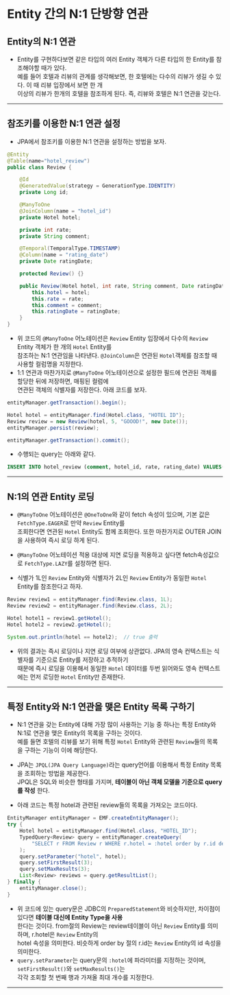 <h1>Entity 간의 N:1 단방향 연관</h1>

<h2>Entity의 N:1 연관</h2>

* Entity를 구현하다보면 같은 타입의 여러 Entity 객체가 다른 타입의 한 Entity를 참조해야할 때가 있다.   
  예를 들어 호텔과 리뷰의 관계를 생각해보면, 한 호텔에는 다수의 리뷰가 생길 수 있다. 이 때 리뷰 입장에서 보면 한 개   
  이상의 리뷰가 한개의 호텔을 참조하게 된다. 즉, 리뷰와 호텔은 N:1 연관을 갖는다.
<hr/>

<h2>참조키를 이용한 N:1 연관 설정</h2>

* JPA에서 참조키를 이용한 N:1 연관을 설정하는 방법을 보자.
```java
@Entity
@Table(name="hotel_review")
public class Review {

    @Id
    @GeneratedValue(strategy = GenerationType.IDENTITY)
    private Long id;

    @ManyToOne
    @JoinColumn(name = "hotel_id")
    private Hotel hotel;

    private int rate;
    private String comment;

    @Temporal(TemporalType.TIMESTAMP)
    @Column(name = "rating_date")
    private Date ratingDate;

    protected Review() {}

    public Review(Hotel hotel, int rate, String comment, Date ratingDate) {
        this.hotel = hotel;
        this.rate = rate;
        this.comment = comment;
        this.ratingDate = ratingDate;
    }
}
```

* 위 코드의 `@ManyToOne` 어노테이션은 `Review` Entity 입장에서 다수의 `Review` Entity 객체가 한 개의 `Hotel` Entity를   
  참조하는 N:1 연관임을 나타낸다. `@JoinColumn`은 연관된 `Hotel`객체를 참조할 때 사용할 컬럼명을 지정한다.
* 1:1 연관과 마찬가지로 `@ManyToOne` 어노테이션으로 설정한 필드에 연관된 객체를 할당한 뒤에 저장하면, 매핑된 컬럼에   
  연관된 객체의 식별자를 저장한다. 아래 코드를 보자.
```java
entityManager.getTransaction().begin();

Hotel hotel = entityManager.find(Hotel.class, "HOTEL ID");
Review review = new Review(hotel, 5, "GOOOD!", new Date());
entityManager.persist(review);

entityManager.getTransaction().commit();
```

* 수행되는 query는 아래와 같다.
```sql
INSERT INTO hotel_review (comment, hotel_id, rate, rating_date) VALUES(?,?,?,?);
```
<hr/>

<h2>N:1의 연관 Entity 로딩</h2>

* `@ManyToOne` 어노테이션은 `@OneToOne`와 같이 fetch 속성이 있으며, 기본 값은 `FetchType.EAGER`로 만약 `Review` Entity를   
  조회한다면 연관된 `Hotel` Entity도 함께 조회한다. 또한 마찬가지로 OUTER JOIN을 사용하여 즉시 로딩 하게 된다.

* `@ManyToOne` 어노테이션 적용 대상에 지연 로딩을 적용하고 싶다면 fetch속성값으로 `FetchType.LAZY`를 설정하면 된다.

* 식별가 1L인 `Review` Entity와 식별자가 2L인 `Review` Entity가 동일한 `Hotel` Entity를 참조한다고 하자.
```java
Review review1 = entityManager.find(Review.class, 1L);
Review review2 = entityManager.find(Review.class, 2L);

Hotel hotel1 = review1.getHotel();
Hotel hotel2 = review2.getHotel();

System.out.println(hotel == hotel2);  // true 출력
```

  * 위의 결과는 즉시 로딩이나 지연 로딩 여부에 상관없다. JPA의 영속 컨텍스트는 식별자를 기준으로 Entity를 저장하고 추적하기   
    때문에 즉시 로딩을 이용해서 동일한 `Hotel` 데이터를 두번 읽어와도 영속 컨텍스트에는 먼저 로딩한 `Hotel` Entity만 존재한다.
<hr/>

<h2>특정 Entity와 N:1 연관을 맺은 Entity 목록 구하기</h2>

* N:1 연관을 갖는 Entity에 대해 가장 많이 사용하는 기능 중 하나는 특정 Entity와 N:1로 연관을 맺은 Entity의 목록을 구하는 것이다.   
  예를 들면 호텔의 리뷰를 보기 위해 특정 `Hotel` Entity와 관련된 `Review`들의 목록을 구하는 기능이 이에 해당한다.

* JPA는 `JPQL(JPA Query Language)`라는 query언어를 이용해서 특정 Entity 목록을 조회하는 방법을 제공한다.   
  JPQL은 SQL와 비슷한 형태를 가지며, __테이블이 아닌 객체 모델을 기준으로 query를 작성__ 한다.

* 아래 코드는 특정 hotel과 관련된 review들의 목록을 가져오는 코드이다.
```java
EntityManager entityManager = EMF.createEntityManager();
try {
    Hotel hotel = entityManager.find(Hotel.class, "HOTEL_ID");
    TypedQuery<Review> query = entityManager.createQuery(
        "SELECT r FROM Review r WHERE r.hotel = :hotel order by r.id desc", Review.class
    );
    query.setParameter("hotel", hotel);
    query.setFirstResult(3);
    query.setMaxResults(3);
    List<Review> reviews = query.getResultList();
} finally {
    entityManager.close();
}
```

* 위 코드에 있는 query문은 JDBC의 `PreparedStatement`와 비슷하지만, 차이점이 있다면 __테이블 대신에 Entity Type을 사용__   
  한다는 것이다. from절의 Review는 review테이블이 아닌 `Review` Entity를 의미하며, r.hotel은 `Review` Entity의   
  hotel 속성을 의미한다. 비슷하게 order by 절의 r.id는 `Review` Entity의 id 속성을 의미한다.
* `query.setParameter`는 query문의 `:hotel`에 파라미터를 지정하는 것이며, `setFirstResult()`와 `setMaxResults()`는   
  각각 조회할 첫 번째 행과 가져올 최대 개수를 지정한다.
<hr/>